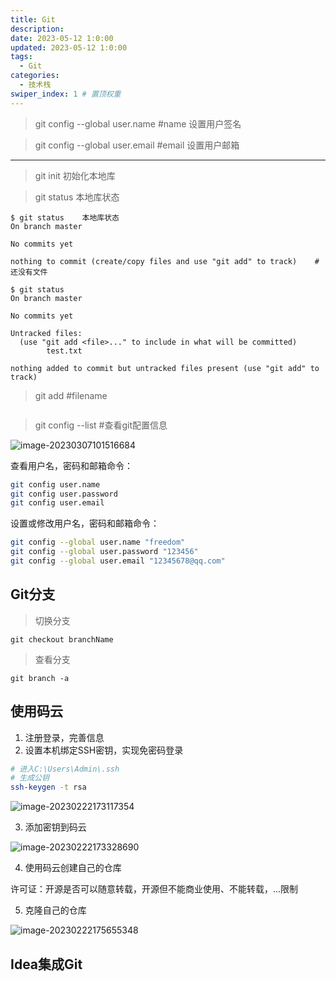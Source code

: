 ```yaml
---
title: Git
description:
date: 2023-05-12 1:0:00
updated: 2023-05-12 1:0:00
tags:
  - Git
categories:
  - 技术栈
swiper_index: 1 # 置顶权重
---
```


> git config --global user.name #name	设置用户签名

> git config --global user.email #email	设置用户邮箱

---

> git init	初始化本地库

> git status	本地库状态

~~~shell
$ git status	本地库状态
On branch master

No commits yet	

nothing to commit (create/copy files and use "git add" to track)	# 还没有文件

$ git status
On branch master

No commits yet

Untracked files:
  (use "git add <file>..." to include in what will be committed)
        test.txt

nothing added to commit but untracked files present (use "git add" to track)
~~~

> git add #filename

~~~
~~~



> git config --list    #查看git配置信息

![image-20230307101516684](../img/image-20230307101516684.png)



查看用户名，密码和邮箱命令：

~~~bash
git config user.name 
git config user.password 
git config user.email 
~~~

设置或修改用户名，密码和邮箱命令：

~~~bash
git config --global user.name "freedom"
git config --global user.password "123456"
git config --global user.email "12345678@qq.com"
~~~













## Git分支 

> 切换分支

```Shell
git checkout branchName
```

> 查看分支

```Shell
git branch -a
```









## 使用码云

1. 注册登录，完善信息
2. 设置本机绑定SSH密钥，实现免密码登录

~~~bash
# 进入C:\Users\Admin\.ssh
# 生成公钥
ssh-keygen -t rsa
~~~

![image-20230222173117354](../img/image-20230222173117354.png)

3. 添加密钥到码云

![image-20230222173328690](../img/image-20230222173328690.png)

4. 使用码云创建自己的仓库

许可证：开源是否可以随意转载，开源但不能商业使用、不能转载，...限制



5. 克隆自己的仓库

![image-20230222175655348](../img/image-20230222175655348.png)





















## Idea集成Git











